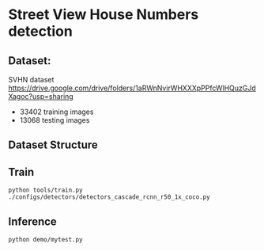 # Street View House Numbers detection

## Dataset:
SVHN dataset  
https://drive.google.com/drive/folders/1aRWnNvirWHXXXpPPfcWlHQuzGJdXagoc?usp=sharing
 - 33402 training images
 - 13068 testing images 

## Dataset Structure

## Train 
```
python tools/train.py ./configs/detectors/detectors_cascade_rcnn_r50_1x_coco.py
```

## Inference
```
python demo/mytest.py
```
